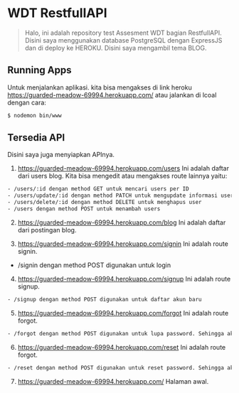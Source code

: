 # WDT RestfullAPI

> Halo, ini adalah repository test Assesment WDT bagian RestfullAPI. Disini saya menggunakan database PostgreSQL dengan ExpressJS dan di deploy ke HEROKU. Disini saya mengambil tema BLOG.

## Running Apps

Untuk menjalankan aplikasi. kita bisa mengakses di link heroku https://guarded-meadow-69994.herokuapp.com/ atau jalankan di lcoal dengan cara:

```bash
$ nodemon bin/www
```

## Tersedia API

Disini saya juga menyiapkan APInya.

1. https://guarded-meadow-69994.herokuapp.com/users
Ini adalah daftar dari users blog. Kita bisa mengedit atau mengakses route lainnya yaitu:

```bash
- /users/:id dengan method GET untuk mencari users per ID
- /users/update/:id dengan method PATCH untuk mengupdate informasi users
- /users/delete/:id dengan method DELETE untuk menghapus user
- /users dengan method POST untuk menambah users
```

2. https://guarded-meadow-69994.herokuapp.com/blog
Ini adalah daftar dari postingan blog.

3. https://guarded-meadow-69994.herokuapp.com/signin
Ini adalah route signin.
- /signin dengan method POST digunakan untuk login

4. https://guarded-meadow-69994.herokuapp.com/signup
Ini adalah route signup.

```bash
- /signup dengan method POST digunakan untuk daftar akun baru
```

5. https://guarded-meadow-69994.herokuapp.com/forgot
Ini adalah route forgot.

```bash
- /forgot dengan method POST digunakan untuk lupa password. Sehingga akan diberitahu passwordnya.
```

6. https://guarded-meadow-69994.herokuapp.com/reset
Ini adalah route forgot.

```bash
- /reset dengan method POST digunakan untuk reset password. Sehingga akan disediakan password baru secara random.
```

7. https://guarded-meadow-69994.herokuapp.com/
Halaman awal.
